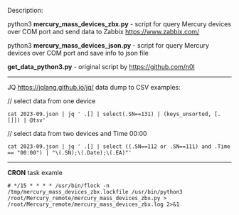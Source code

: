 Description:

python3 **mercury_mass_devices_zbx.py** - script for query Mercury devices over COM port and send data to Zabbix https://www.zabbix.com/

python3 **mercury_mass_devices_json.py** - script for query Mercury devices over COM port and save info to json file

**get_data_python3.py** - original script by https://github.com/n0l


----

JQ https://jqlang.github.io/jq/ data dump to CSV examples:

// select data from one device

`cat 2023-09.json | jq ' .[] | select(.SN==131) | (keys_unsorted, [.[]]) | @tsv'`

// select data from two devices and Time 00:00

`cat 2023-09.json | jq ' .[] | select ((.SN==112 or .SN==111) and .Time == "00:00") | "\(.SN);\(.Date);\(.EA)"'`

----
**CRON** task examle

`# */15 * * * * /usr/bin/flock -n /tmp/mercury_mass_devices_zbx.lockfile /usr/bin/python3 /root/Mercury_remote/mercury_mass_devices_zbx.py > /root/Mercury_remote/mercury_mass_devices_zbx.log 2>&1`
